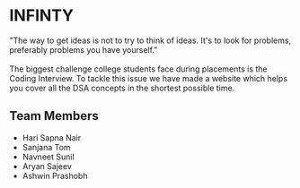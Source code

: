 # INFINTY

"The way to get ideas is not to try to think of ideas. It's to look for problems, preferably problems you have yourself." </br></br>
The biggest challenge college students face during placements is the Coding Interview. To tackle this issue we have made a website which helps you cover all the DSA concepts in the shortest possible time. 

## Team Members
- Hari Sapna Nair
- Sanjana Tom
- Navneet Sunil
- Aryan Sajeev
- Ashwin Prashobh